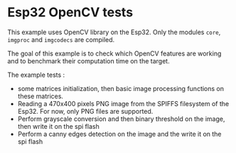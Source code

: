 # Esp32 OpenCV tests

This example uses OpenCV library on the Esp32. Only the modules `core`, `imgproc` and `imgcodecs` are compiled. 



The goal of this example is to check which OpenCV features are working and to benchmark their computation time on the target.



The example tests :

* some matrices initialization, then basic image processing functions on these matrices. 
* Reading a 470x400 pixels PNG image from the SPIFFS filesystem of the Esp32. For now, only PNG files are supported. 
* Perform grayscale conversion and then binary threshold on the image, then write it on the spi flash
* Perform a canny edges detection on the image and the write it on the spi flash